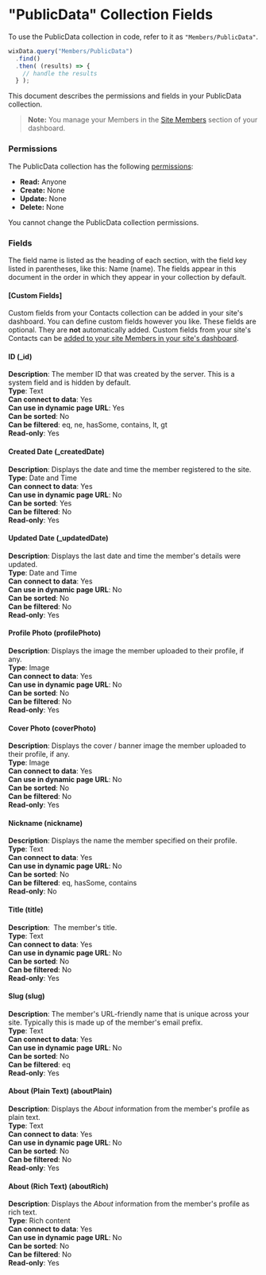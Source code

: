 

# "PublicData" Collection Fields







To use the PublicData collection in code, refer to it as `"Members/PublicData"`.

```javascript
wixData.query("Members/PublicData")
  .find()
  .then( (results) => {
    // handle the results
  } );
```

This document describes the permissions and fields in your PublicData collection.

> **Note:**
> You manage your Members in the [Site Members](https://support.wix.com/en/article/viewing-your-member-list) section of your dashboard.

### Permissions 

The PublicData collection has the following [permissions](https://support.wix.com/en/article/about-collection-permissions):

-   **Read:** Anyone
-   **Create:** None
-   **Update:** None
-   **Delete:** None

You cannot change the PublicData collection permissions.

### Fields 

The field name is listed as the heading of each section, with the field key listed in parentheses, like this: Name (name). The fields appear in this document in the order in which they appear in your collection by default. 

#### \[Custom Fields\] 

Custom fields from your Contacts collection can be added in your site's dashboard. You can define custom fields however you like. These fields are optional. They are **not** automatically added. Custom fields from your site's Contacts can be [added to your site Members in your site's dashboard](https://support.wix.com/en/article/customizing-your-member-profile-fields).

#### ID (\_id) 

**Description**: The member ID that was created by the server. This is a system field and is hidden by default.  
**Type**: Text  
**Can connect to data**: Yes  
**Can use in dynamic page URL**: Yes  
**Can be sorted**: No  
**Can be filtered**: eq, ne, hasSome, contains, lt, gt  
**Read-only**: Yes

#### Created Date (\_createdDate) 

**Description**: Displays the date and time the member registered to the site.  
**Type**: Date and Time  
**Can** **connect to data**: Yes  
**Can use in dynamic page URL**: No  
**Can be sorted**: Yes  
**Can be filtered**: No  
**Read-only**: Yes

#### Updated Date (\_updatedDate) 

**Description**: Displays the last date and time the member's details were updated.  
**Type**: Date and Time  
**Can** **connect to data**: Yes  
**Can use in dynamic page URL**: No  
**Can be sorted**: No  
**Can be filtered**: No  
**Read-only**: Yes

#### Profile Photo (profilePhoto) 

**Description**: Displays the image the member uploaded to their profile, if any.  
**Type**: Image  
**Can connect to data**: Yes  
**Can use in dynamic page URL**: No  
**Can be sorted**: No  
**Can be filtered**: No  
**Read-only**: Yes

#### Cover Photo (coverPhoto) 

**Description**: Displays the cover / banner image the member uploaded to their profile, if any.  
**Type**: Image  
**Can connect to data**: Yes   
**Can use in dynamic page URL**: No  
**Can be sorted**: No  
**Can be filtered**: No  
**Read-only**: Yes

#### Nickname (nickname) 

**Description**: Displays the name the member specified on their profile.  
**Type**: Text  
**Can connect to data**: Yes  
**Can use in dynamic page URL**: No  
**Can be sorted**: No  
**Can be filtered**: eq, hasSome, contains  
**Read-only**: No

#### Title (title) 

**Description**:  The member's title.  
**Type**: Text  
**Can connect to data**: Yes  
**Can use in dynamic page URL**: No  
**Can be sorted**: No  
**Can be filtered**: No  
**Read-only**: Yes

#### Slug (slug) 

**Description**: The member's URL-friendly name that is unique across your site. Typically this is made up of the member's email prefix.  
**Type**: Text  
**Can connect to data**: Yes  
**Can use in dynamic page URL**: No  
**Can be sorted**: No  
**Can be filtered**: eq  
**Read-only**: Yes

#### About (Plain Text) (aboutPlain) 

**Description**: Displays the _About_ information from the member's profile as plain text.  
**Type**: Text  
**Can connect to data**: Yes  
**Can use in dynamic page URL**: No  
**Can be sorted**: No  
**Can be filtered**: No  
**Read-only**: Yes

#### About (Rich Text) (aboutRich) 

**Description**: Displays the _About_ information from the member's profile as rich text.  
**Type**: Rich content  
**Can connect to data**: Yes  
**Can use in dynamic page URL**: No  
**Can be sorted**: No  
**Can be filtered**: No  
**Read-only**: Yes
